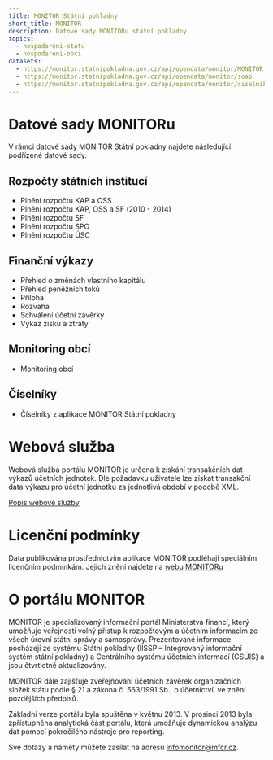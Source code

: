 ```yaml
---
title: MONITOR Státní pokladny
short_title: MONITOR
description: Datové sady MONITORu státní pokladny
topics:
  - hospodareni-statu
  - hospodareni-obci
datasets:
  - https://monitor.statnipokladna.gov.cz/api/opendata/monitor/MONITOR
  - https://monitor.statnipokladna.gov.cz/api/opendata/monitor/soap
  - https://monitor.statnipokladna.gov.cz/api/opendata/monitor/ciselniky
---
```

# Datové sady MONITORu

V rámci datové sady MONITOR Státní pokladny najdete následující podřízené datové sady.

## Rozpočty státních institucí

* Plnění rozpočtu KAP a OSS 
* Plnění rozpočtu KAP, OSS a SF (2010 - 2014)
* Plnění rozpočtu SF
* Plnění rozpočtu SPO
* Plnění rozpočtu ÚSC

## Finanční výkazy

* Přehled o změnách vlastního kapitálu
* Přehled peněžních toků
* Příloha
* Rozvaha
* Schválení účetní závěrky
* Výkaz zisku a ztráty

## Monitoring obcí

* Monitoring obcí

## Číselníky

* Číselníky z aplikace MONITOR Státní pokladny

# Webová služba

Webová služba portálu MONITOR je určena k získání transakčních dat výkazů účetních jednotek. Dle požadavku uživatele lze získat transakční data výkazu pro účetní jednotku za jednotlivá období v podobě XML.

[Popis webové služby](https://monitor.statnipokladna.gov.cz/datovy-katalog/webova-sluzby)

# Licenční podmínky

Data publikována prostřednictvím aplikace MONITOR podléhají speciálním licenčním podmínkám. Jejich znění najdete na [webu MONITORu](https://monitor.statnipokladna.gov.cz/datovy-katalog/licence)

# O portálu MONITOR

MONITOR je specializovaný informační portál Ministerstva financí, který umožňuje veřejnosti volný přístup k rozpočtovým a účetním informacím ze všech úrovní státní správy a samosprávy. Prezentované informace pocházejí ze systému Státní pokladny (IISSP – Integrovaný informační systém státní pokladny) a Centrálního systému účetních informací (CSÚIS) a jsou čtvrtletně aktualizovány.

MONITOR dále zajišťuje zveřejňování účetních závěrek organizačních složek státu podle § 21 a zákona č. 563/1991 Sb., o účetnictví, ve znění pozdějších předpisů.

Základní verze portálu byla spuštěna v květnu 2013. V prosinci 2013 byla zpřístupněna analytická část portálu, která umožňuje dynamickou analýzu dat pomocí pokročilého nástroje pro reporting.

Své dotazy a náměty můžete zasílat na adresu [infomonitor@mfcr.cz](mailto:infomonitor@mfcr.cz).